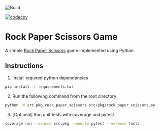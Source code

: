 ![Build](https://github.com/AmilaIndika789/Rock_Paper_Scissors_Game/actions/workflows/build_and_test.yml/badge.svg?branch=main&event=push)

[![codecov](https://codecov.io/gh/AmilaIndika789/Rock_Paper_Scissors_Game/graph/badge.svg?token=AQGALYRVOB)](https://codecov.io/gh/AmilaIndika789/Rock_Paper_Scissors_Game)

# Rock Paper Scissors Game

A simple [Rock Paper Scissors](https://wrpsa.com/) game implemented using Python.

## Instructions
1. Install required python dependencies
~~~zsh
pip install -r requirements.txt
~~~

2. Run the following command from the root directory

~~~zsh
python -m src.pkg.rock_paper_scissors src/pkg/rock_paper_scissors.py
~~~

3. [Optional] Run unit tests with coverage and pytest
~~~bash
coverage run --source src.pkg --module pytest --verbose tests
~~~
